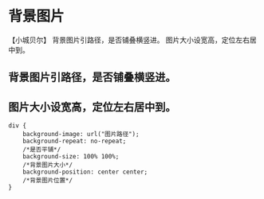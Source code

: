 # 背景图片

【小城贝尔】
背景图片引路径，是否铺叠横竖进。
图片大小设宽高，定位左右居中到。

## 背景图片引路径，是否铺叠横竖进。
## 图片大小设宽高，定位左右居中到。
    div {
        background-image: url("图片路径");
        background-repeat: no-repeat;
        /*是否平铺*/
        background-size: 100% 100%;
        /*背景图片大小*/
        background-position: center center;
        /*背景图片位置*/
    }
